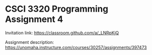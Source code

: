 # CSCI 3320 Programming Assignment 4

Invitation link: https://classroom.github.com/a/_LNRpKjQ

Assignment description: https://unomaha.instructure.com/courses/30257/assignments/397473
